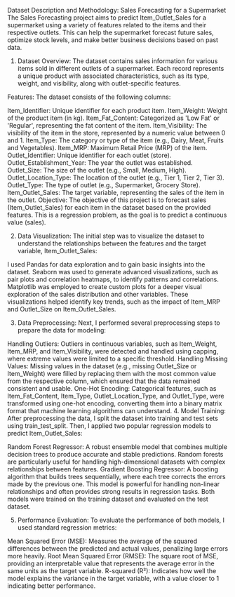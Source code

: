 Dataset Description and Methodology: Sales Forecasting for a Supermarket
The Sales Forecasting project aims to predict Item_Outlet_Sales for a supermarket using a variety of features related to the items and their respective outlets. This can help the supermarket forecast future sales, optimize stock levels, and make better business decisions based on past data.

1. Dataset Overview:
The dataset contains sales information for various items sold in different outlets of a supermarket. Each record represents a unique product with associated characteristics, such as its type, weight, and visibility, along with outlet-specific features.

Features:
The dataset consists of the following columns:

Item_Identifier: Unique identifier for each product item.
Item_Weight: Weight of the product item (in kg).
Item_Fat_Content: Categorized as 'Low Fat' or 'Regular', representing the fat content of the item.
Item_Visibility: The visibility of the item in the store, represented by a numeric value between 0 and 1.
Item_Type: The category or type of the item (e.g., Dairy, Meat, Fruits and Vegetables).
Item_MRP: Maximum Retail Price (MRP) of the item.
Outlet_Identifier: Unique identifier for each outlet (store).
Outlet_Establishment_Year: The year the outlet was established.
Outlet_Size: The size of the outlet (e.g., Small, Medium, High).
Outlet_Location_Type: The location of the outlet (e.g., Tier 1, Tier 2, Tier 3).
Outlet_Type: The type of outlet (e.g., Supermarket, Grocery Store).
Item_Outlet_Sales: The target variable, representing the sales of the item in the outlet.
Objective:
The objective of this project is to forecast sales (Item_Outlet_Sales) for each item in the dataset based on the provided features. This is a regression problem, as the goal is to predict a continuous value (sales).

2. Data Visualization:
The initial step was to visualize the dataset to understand the relationships between the features and the target variable, Item_Outlet_Sales:

I used Pandas for data exploration and to gain basic insights into the dataset.
Seaborn was used to generate advanced visualizations, such as pair plots and correlation heatmaps, to identify patterns and correlations.
Matplotlib was employed to create custom plots for a deeper visual exploration of the sales distribution and other variables.
These visualizations helped identify key trends, such as the impact of Item_MRP and Outlet_Size on Item_Outlet_Sales.

3. Data Preprocessing:
Next, I performed several preprocessing steps to prepare the data for modeling:

Handling Outliers: Outliers in continuous variables, such as Item_Weight, Item_MRP, and Item_Visibility, were detected and handled using capping, where extreme values were limited to a specific threshold.
Handling Missing Values: Missing values in the dataset (e.g., missing Outlet_Size or Item_Weight) were filled by replacing them with the most common value from the respective column, which ensured that the data remained consistent and usable.
One-Hot Encoding: Categorical features, such as Item_Fat_Content, Item_Type, Outlet_Location_Type, and Outlet_Type, were transformed using one-hot encoding, converting them into a binary matrix format that machine learning algorithms can understand.
4. Model Training:
After preprocessing the data, I split the dataset into training and test sets using train_test_split. Then, I applied two popular regression models to predict Item_Outlet_Sales:

Random Forest Regressor: A robust ensemble model that combines multiple decision trees to produce accurate and stable predictions. Random forests are particularly useful for handling high-dimensional datasets with complex relationships between features.
Gradient Boosting Regressor: A boosting algorithm that builds trees sequentially, where each tree corrects the errors made by the previous one. This model is powerful for handling non-linear relationships and often provides strong results in regression tasks.
Both models were trained on the training dataset and evaluated on the test dataset.

5. Performance Evaluation:
To evaluate the performance of both models, I used standard regression metrics:

Mean Squared Error (MSE): Measures the average of the squared differences between the predicted and actual values, penalizing large errors more heavily.
Root Mean Squared Error (RMSE): The square root of MSE, providing an interpretable value that represents the average error in the same units as the target variable.
R-squared (R²): Indicates how well the model explains the variance in the target variable, with a value closer to 1 indicating better performance.
